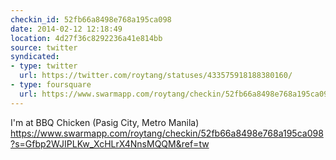 ```yaml
---
checkin_id: 52fb66a8498e768a195ca098
date: 2014-02-12 12:18:49
location: 4d27f36c8292236a41e814bb
source: twitter
syndicated:
- type: twitter
  url: https://twitter.com/roytang/statuses/433575918188380160/
- type: foursquare
  url: https://www.swarmapp.com/roytang/checkin/52fb66a8498e768a195ca098
---
```


I'm at BBQ Chicken (Pasig City, Metro Manila) https://www.swarmapp.com/roytang/checkin/52fb66a8498e768a195ca098?s=Gfbp2WJIPLKw_XcHLrX4NnsMQQM&ref=tw